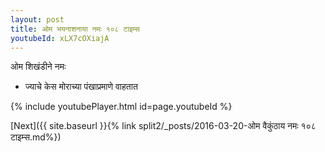 ```yaml
---
layout: post
title: ओम भयनाशनाया नमः १०८ टाइम्स
youtubeId: xLX7cOXiajA
---
```

 
 
 ओम शिखंडीने नमः  
 
 -  ज्याचे केस मोराच्या पंखाप्रमाणे वाहतात 
 
  
 
  
 
 
 
 
 
 


{% include youtubePlayer.html id=page.youtubeId %}
 
[Next]({{ site.baseurl }}{% link  split2/_posts/2016-03-20-ओम वैकुंठाय नमः १०८ टाइम्स.md%})
 
